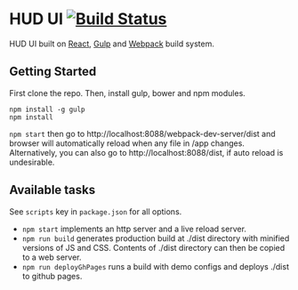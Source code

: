 # HUD UI [![Build Status][travis-image]][travis-url]

HUD UI built on [React](http://facebook.github.io/react/), [Gulp](http://gulpjs.com/) and [Webpack](http://webpack.github.io/) build system.

## Getting Started
First clone the repo. Then, install gulp, bower and npm modules.

```
npm install -g gulp
npm install
```

`npm start` then go to http://localhost:8088/webpack-dev-server/dist and browser will automatically reload when any file in /app changes. Alternatively, you can also go to http://localhost:8088/dist, if auto reload is undesirable.

## Available tasks
See `scripts` key in `package.json` for all options.
* `npm start` implements an http server and a live reload server.
* `npm run build` generates production build at ./dist directory with minified versions of JS and CSS. Contents of ./dist directory can then be copied to a web server.
* `npm run deployGhPages` runs a build with demo configs and deploys ./dist to github pages.

[travis-url]: https://travis-ci.org/ozone-development/ozp-hud
[travis-image]: https://travis-ci.org/ozone-development/ozp-hud.svg
